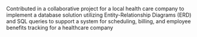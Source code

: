 Contributed in a collaborative project for a local health care company to implement a database solution utilizing Entity-Relationship Diagrams (ERD) and SQL queries to support a system for scheduling, billing, and employee benefits tracking for a healthcare company 
